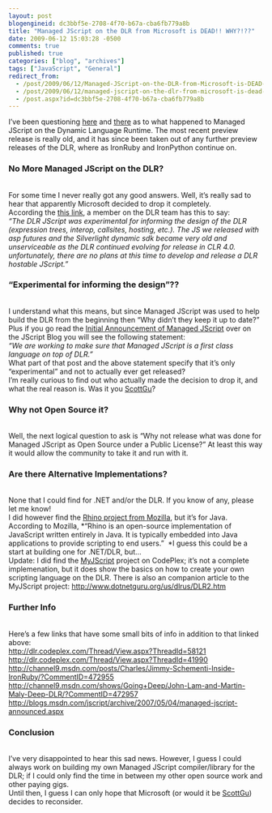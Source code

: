```yaml
---
layout: post
blogengineid: dc3bbf5e-2708-4f70-b67a-cba6fb779a8b
title: "Managed JScript on the DLR from Microsoft is DEAD!! WHY?!??"
date: 2009-06-12 15:03:28 -0500
comments: true
published: true
categories: ["blog", "archives"]
tags: ["JavaScript", "General"]
redirect_from: 
  - /post/2009/06/12/Managed-JScript-on-the-DLR-from-Microsoft-is-DEAD-Why
  - /post/2009/06/12/managed-jscript-on-the-dlr-from-microsoft-is-dead-why
  - /post.aspx?id=dc3bbf5e-2708-4f70-b67a-cba6fb779a8b
---
```

<!-- more -->

I’ve been questioning <a href="http://stackoverflow.com/questions/775339/where-can-you-download-managed-jscript-for-the-dlr" target="_blank">here</a> and <a href="http://channel9.msdn.com/shows/Going+Deep/John-Lam-and-Martin-Maly-Deep-DLR/?CommentID=472957" target="_blank">there</a> as to what happened to Managed JScript on the Dynamic Language Runtime. The most recent preview release is really old, and it has since been taken out of any further preview releases of the DLR, where as IronRuby and IronPython continue on.  <h3>No More Managed JScript on the DLR?</h3>  
For some time I never really got any good answers. Well, it’s really sad to hear that apparently Microsoft decided to drop it completely.  
According the <a href="http://dlr.codeplex.com/Thread/View.aspx?ThreadId=58121" target="_blank">this link</a>, a member on the DLR team has this to say:  
*“The DLR JScript was experimental for informing the design of the DLR (expression trees, interop, callsites, hosting, etc.). The JS we released with asp futures and the Silverlight dynamic sdk became very old and unserviceable as the DLR continued evolving for release in CLR 4.0. unfortunately, there are no plans at this time to develop and release a DLR hostable JScript.”*  <h3>“Experimental for informing the design”??</h3>  
I understand what this means, but since Managed JScript was used to help build the DLR from the beginning then “Why didn’t they keep it up to date?”  
Plus if you go read the <a href="http://blogs.msdn.com/jscript/archive/2007/05/04/managed-jscript-announced.aspx" target="_blank">Initial Announcement of Managed JScript</a> over on the JScript Blog you will see the following statement:  
*“We are working to make sure that Managed JScript is a first class language on top of DLR.”*  
What part of that post and the above statement specify that it’s only “experimental” and not to actually ever get released?  
I’m really curious to find out who actually made the decision to drop it, and what the real reason is. Was it you <a href="http://weblogs.asp.net/scottgu/" target="_blank">ScottGu</a>?  <h3>Why not Open Source it?</h3>  
Well, the next logical question to ask is “Why not release what was done for Managed JScript as Open Source under a Public License?” At least this way it would allow the community to take it and run with it.  <h3>Are there Alternative Implementations?</h3>  
None that I could find for .NET and/or the DLR. If you know of any, please let me know!  
I did however find the <a href="http://www.mozilla.org/rhino/" target="_blank">Rhino project from Mozilla</a>, but it’s for Java. According to Mozilla, *“Rhino is an open-source implementation of JavaScript written entirely in Java. It is typically embedded into Java applications to provide scripting to end users.”&#160; *I guess this could be a start at building one for .NET/DLR, but…  
Update: I did find the <a href="http://myjscript.codeplex.com/" target="_blank">MyJScript</a> project on CodePlex; it’s not a complete implemenation, but it does show the basics on how to create your own scripting language on the DLR. There is also an companion article to the MyJScript project: <a title="http://www.dotnetguru.org/us/dlrus/DLR2.htm" href="http://www.dotnetguru.org/us/dlrus/DLR2.htm">http://www.dotnetguru.org/us/dlrus/DLR2.htm</a>  <h3>Further Info</h3>  
Here’s a few links that have some small bits of info in addition to that linked above:  
<a title="http://dlr.codeplex.com/Thread/View.aspx?ThreadId=58121" href="http://dlr.codeplex.com/Thread/View.aspx?ThreadId=58121">http://dlr.codeplex.com/Thread/View.aspx?ThreadId=58121</a>  
<a title="http://dlr.codeplex.com/Thread/View.aspx?ThreadId=41990" href="http://dlr.codeplex.com/Thread/View.aspx?ThreadId=41990">http://dlr.codeplex.com/Thread/View.aspx?ThreadId=41990</a>  
<a title="http://channel9.msdn.com/posts/Charles/Jimmy-Schementi-Inside-IronRuby/?CommentID=472955" href="http://channel9.msdn.com/posts/Charles/Jimmy-Schementi-Inside-IronRuby/?CommentID=472955">http://channel9.msdn.com/posts/Charles/Jimmy-Schementi-Inside-IronRuby/?CommentID=472955</a>  
<a title="http://channel9.msdn.com/shows/Going+Deep/John-Lam-and-Martin-Maly-Deep-DLR/?CommentID=472957" href="http://channel9.msdn.com/shows/Going+Deep/John-Lam-and-Martin-Maly-Deep-DLR/?CommentID=472957">http://channel9.msdn.com/shows/Going+Deep/John-Lam-and-Martin-Maly-Deep-DLR/?CommentID=472957</a>  
<a title="http://blogs.msdn.com/jscript/archive/2007/05/04/managed-jscript-announced.aspx" href="http://blogs.msdn.com/jscript/archive/2007/05/04/managed-jscript-announced.aspx">http://blogs.msdn.com/jscript/archive/2007/05/04/managed-jscript-announced.aspx</a>  <h3>Conclusion</h3>  
I’ve very disappointed to hear this sad news. However, I guess I could always work on building my own Managed JScript compiler/library for the DLR; if I could only find the time in between my other open source work and other paying gigs.  
Until then, I guess I can only hope that Microsoft (or would it be <a href="http://weblogs.asp.net/scottgu/" target="_blank">ScottGu</a>) decides to reconsider.
